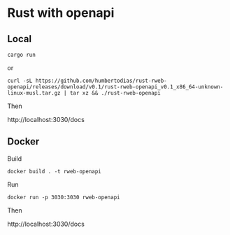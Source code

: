 # Rust with openapi


## Local

    cargo run

or

    curl -sL https://github.com/humbertodias/rust-rweb-openapi/releases/download/v0.1/rust-rweb-openapi_v0.1_x86_64-unknown-linux-musl.tar.gz | tar xz && ./rust-rweb-openapi

Then

http://localhost:3030/docs

## Docker

Build

    docker build . -t rweb-openapi

Run

    docker run -p 3030:3030 rweb-openapi

Then

http://localhost:3030/docs

